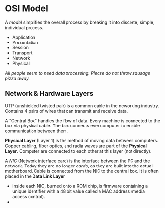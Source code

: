 # OSI Model
A *model* simplifies the overall process by breaking it into discrete, simple, individual process.

* Application
* Presentation
* Session
* Transport
* Network
* Physical

*All people seem to need data processing. Please do not throw sausage pizza away.*

## Network & Hardware Layers

UTP (unshielded twisted pair) is a common cable in the neworking industry. Contains 4 pairs of wires that can transmit and receive data.

A "Central Box" handles the flow of data. Every machine is connected to the box via physical cable. The box connects ever computer to enable communication between them.

**Physical Layer** (Layer 1) is the method of moving data between computers. Copper cabling, fiber optics, and radia waves are part of the **Physical Layer**. Computer are connected to each other at this layer (not directly).

A *NIC* (Network interface card) is the interface between the PC and the network. Today they are no longer *cards*, as they are built into the actual motherboard. Cable is connected from the NIC to the central box. It is often placed in the **Data Link Layer**

* inside each NIC, burned onto a ROM chip, is firmware containing a unique identifier with a 48 bit value called a MAC address (media access control).
* 
